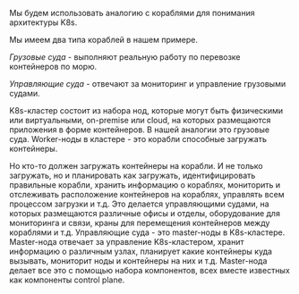 Мы будем использовать аналогию с кораблями для понимания архитектуры K8s.

Мы имеем два типа кораблей в нашем примере.

*Грузовые суда* - выполняют реальную работу по перевозке контейнеров по морю.

*Управляющие суда* - отвечают за мониторинг и управление грузовыми судами.

K8s-кластер состоит из набора нод, которые могут быть физическими или виртуальными, on-premise или cloud, на которых размещаются приложения в форме контейнеров. В нашей аналогии это грузовые суда. Worker-ноды в кластере - это корабли способные загружать контейнеры.

Но кто-то должен загружать контейнеры на корабли. И не только загружать, но и планировать как загружать, идентифицировать правильные корабли, хранить информацию о кораблях, мониторить и отслеживать расположение контейнеров на кораблях, управлять всем процессом загрузки и т.д. Это делается управляющими судами, на которых размещаются различные офисы и отделы, оборудование для мониторинга и связи, краны для перемещения контейнеров между кораблями и т.д. Управляющие суда - это master-ноды в K8s-кластере. Master-нода отвечает за управление K8s-кластером, хранит информацию о различным узлах, планирует какие контейнеры куда вызывать, мониторит ноды и контейнеры на них и т.д. Master-нода делает все это с помощью набора компонентов, всех вместе известных как компоненты control plane.
